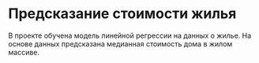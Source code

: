 # Предсказание стоимости жилья

В проекте обучена модель линейной регрессии на данных о жилье. На основе данных предсказана медианная стоимость дома в жилом массиве.